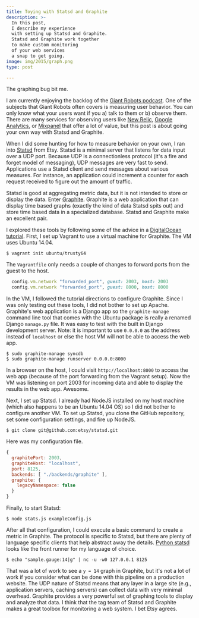 ```yaml
---
title: Toying with Statsd and Graphite
description: >-
  In this post,
  I describe my experience
  with setting up Statsd and Graphite.
  Statsd and Graphite work together
  to make custom monitoring
  of your web services
  a snap to get going.
image: img/2015/graph.png
type: post

---
```

The graphing bug bit me.

I am currently enjoying the backlog of the [Giant
Robots podcast](http://giantrobots.fm/). One of the subjects that Giant
Robots often covers is measuring user behavior. You can only know what
your users want if you a) talk to them or b) observe them. There are
many services for observing users like [New Relic][nr], [Google Analytics][ga],
or [Mixpanel][mp] that offer a lot of value, but this post is about
going your own way with Statsd and Graphite.

[nr]: http://newrelic.com/
[ga]: http://www.google.com/analytics/
[mp]: https://mixpanel.com/

When I did some hunting for how to measure behavior on your own, I ran
into [Statsd][sd] from Etsy. Statsd is a minimal server that listens
for data input over a UDP port. Because UDP is a connectionless protocol
(it's a fire and forget model of messaging), UDP messages are very fast
to send. Applications use a Statsd client and send messages about
various measures. For instance, an application could
increment a counter for each request received to figure out the amount
of traffic.

[sd]: https://github.com/etsy/statsd/

Statsd is good at aggregating metric data, but it is not intended to
store or display the data. Enter [Graphite][gr]. Graphite is a web
application that can display time based graphs (exactly the kind of
data Statsd spits out) and store time based data in a specialized
database. Statsd and Graphite make an excellent pair.

[gr]: http://graphite.readthedocs.org/en/latest/

I explored these tools by following some of the advice in a
[DigitalOcean tutorial][do]. First, I set up Vagrant to use a virtual
machine for Graphite. The VM uses Ubuntu 14.04.

[do]: https://www.digitalocean.com/community/tutorials/an-introduction-to-tracking-statistics-with-graphite-statsd-and-collectd

```console
$ vagrant init ubuntu/trusty64
```

The `Vagrantfile` only needs a couple of changes to forward
ports from the guest to the host.

```ruby
  config.vm.network "forwarded_port", guest: 2003, host: 2003
  config.vm.network "forwarded_port", guest: 8000, host: 8000
```

In the VM, I followed the tutorial directions to configure Graphite.
Since I was only testing out these tools, I did not bother to set
up Apache. Graphite's web application is a Django app so the
`graphite-manage` command line tool that comes with the Ubuntu
package is really a renamed Django `manage.py` file. It was easy
to test with the built in Django development server. Note: it
is important to use `0.0.0.0` as the address instead of `localhost`
or else the host VM will not be able to access the web app.

```console
$ sudo graphite-manage syncdb
$ sudo graphite-manage runserver 0.0.0.0:8000
```

In a browser on the host, I could visit `http://localhost:8000` to
access the web app (because of the port forwarding from the Vagrant
setup). Now the VM was listening on port 2003 for incoming data and
able to display the results in the web app. Awesome.

Next, I set up Statsd. I already had NodeJS installed on my host
machine (which also happens to be an Ubuntu 14.04 OS) so I did not
bother to configure another VM. To set up Statsd, you clone the
GitHub repository, set some configuration settings, and fire up
NodeJS.

```console
$ git clone git@github.com:etsy/statsd.git
```

Here was my configuration file.

```javascript
{
  graphitePort: 2003,
  graphiteHost: "localhost",
  port: 8125,
  backends: [ "./backends/graphite" ],
  graphite: {
    legacyNamespace: false
  }
}
```

Finally, to start Statsd:

```console
$ node stats.js exampleConfig.js
```

After all that configuration, I could execute a basic command to create
a metric in Graphite. The protocol is specific to Statsd, but there are
plenty of language specific clients that help abstract away the details.
[Python statsd][ps] looks like the front runner for my language of
choice.

[ps]: http://statsd.readthedocs.org/en/latest/

```console
$ echo "sample.gauge:14|g" | nc -u -w0 127.0.0.1 8125
```

That was a lot of work to see a `y = 14` graph in Graphite, but it's not
a lot of work if you consider what can be done with this pipeline on
a production website. The UDP nature of Statsd means that any layer
in a large site (e.g., application servers, caching servers) can
collect data with very minimal overhead. Graphite provides a very
powerful set of graphing tools to display and analyze that data. I
think that the tag team of Statsd and Graphite makes a great toolbox
for monitoring a web system. I bet Etsy agrees.
